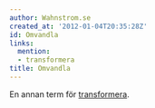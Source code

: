 ```yaml
---
author: Wahnstrom.se
created_at: '2012-01-04T20:35:28Z'
id: Omvandla
links:
  mention:
  - transformera
title: Omvandla
---
```


En annan term för [transformera].

  [transformera]: transformera